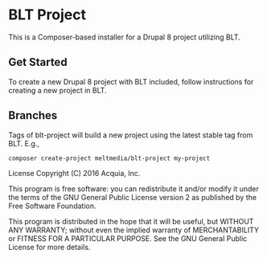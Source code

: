 # BLT Project
This is a Composer-based installer for a Drupal 8 project utilizing BLT.

## Get Started
To create a new Drupal 8 project with BLT included, follow instructions for creating a new project in BLT.

## Branches
Tags of blt-project will build a new project using the latest stable tag from BLT. E.g.,

```
composer create-project meltmedia/blt-project my-project
```

License
Copyright (C) 2016 Acquia, Inc.

This program is free software: you can redistribute it and/or modify it under the terms of the GNU General Public License version 2 as published by the Free Software Foundation.

This program is distributed in the hope that it will be useful, but WITHOUT ANY WARRANTY; without even the implied warranty of MERCHANTABILITY or FITNESS FOR A PARTICULAR PURPOSE. See the GNU General Public License for more details.